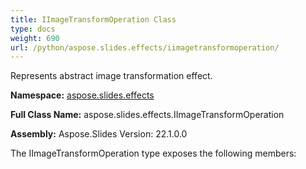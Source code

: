 ```yaml
---
title: IImageTransformOperation Class
type: docs
weight: 690
url: /python/aspose.slides.effects/iimagetransformoperation/
---
```


Represents abstract image transformation effect.

**Namespace:** [aspose.slides.effects](/python/aspose.slides.effects/)

**Full Class Name:** aspose.slides.effects.IImageTransformOperation

**Assembly:**  Aspose.Slides Version: 22.1.0.0

The IImageTransformOperation type exposes the following members:
